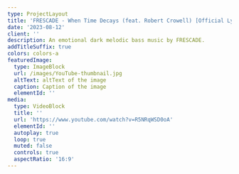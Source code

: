 ```yaml
---
type: ProjectLayout
title: 'FRESCADE - When Time Decays (feat. Robert Crowell) [Official Lyric Video]'
date: '2023-08-12'
client: ''
description: An emotional dark melodic bass music by FRESCADE.
addTitleSuffix: true
colors: colors-a
featuredImage:
  type: ImageBlock
  url: /images/YouTube-thumbnail.jpg
  altText: altText of the image
  caption: Caption of the image
  elementId: ''
media:
  type: VideoBlock
  title: ''
  url: 'https://www.youtube.com/watch?v=R5NRqWSD0oA'
  elementId: ''
  autoplay: true
  loop: true
  muted: false
  controls: true
  aspectRatio: '16:9'
---
```

